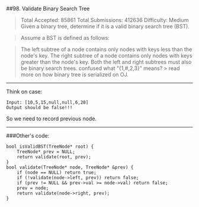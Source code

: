 ##98. Validate Binary Search Tree 
> Total Accepted: 85861 Total Submissions: 412636 Difficulty: Medium
Given a binary tree, determine if it is a valid binary search tree (BST).

> Assume a BST is defined as follows:

> The left subtree of a node contains only nodes with keys less than the node's key.
The right subtree of a node contains only nodes with keys greater than the node's key.
Both the left and right subtrees must also be binary search trees.
confused what "{1,#,2,3}" means? > read more on how binary tree is serialized on OJ.

---

Think on case:   

    Input: [10,5,15,null,null,6,20]  
    Output should be false!!!
    
So we need to record previous node.

---
###Other's code:

    bool isValidBST(TreeNode* root) {
        TreeNode* prev = NULL;
        return validate(root, prev);
    }
    bool validate(TreeNode* node, TreeNode* &prev) {
        if (node == NULL) return true;
        if (!validate(node->left, prev)) return false;
        if (prev != NULL && prev->val >= node->val) return false;
        prev = node;
        return validate(node->right, prev);
    }


